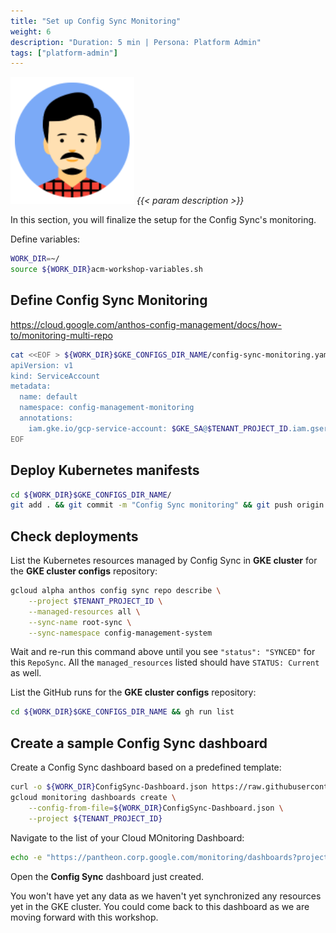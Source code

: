 ```yaml
---
title: "Set up Config Sync Monitoring"
weight: 6
description: "Duration: 5 min | Persona: Platform Admin"
tags: ["platform-admin"]
---
```

![Platform Admin](/images/platform-admin.png)
_{{< param description >}}_

In this section, you will finalize the setup for the Config Sync's monitoring.

Define variables:
```Bash
WORK_DIR=~/
source ${WORK_DIR}acm-workshop-variables.sh
```

## Define Config Sync Monitoring

https://cloud.google.com/anthos-config-management/docs/how-to/monitoring-multi-repo

```Bash
cat <<EOF > ${WORK_DIR}$GKE_CONFIGS_DIR_NAME/config-sync-monitoring.yaml
apiVersion: v1
kind: ServiceAccount
metadata:
  name: default
  namespace: config-management-monitoring
  annotations:
    iam.gke.io/gcp-service-account: $GKE_SA@$TENANT_PROJECT_ID.iam.gserviceaccount.com
EOF
```

## Deploy Kubernetes manifests

```Bash
cd ${WORK_DIR}$GKE_CONFIGS_DIR_NAME/
git add . && git commit -m "Config Sync monitoring" && git push origin main
```

## Check deployments

List the Kubernetes resources managed by Config Sync in **GKE cluster** for the **GKE cluster configs** repository:
```Bash
gcloud alpha anthos config sync repo describe \
    --project $TENANT_PROJECT_ID \
    --managed-resources all \
    --sync-name root-sync \
    --sync-namespace config-management-system
```
Wait and re-run this command above until you see `"status": "SYNCED"` for this `RepoSync`. All the `managed_resources` listed should have `STATUS: Current` as well.

List the GitHub runs for the **GKE cluster configs** repository:
```Bash
cd ${WORK_DIR}$GKE_CONFIGS_DIR_NAME && gh run list
```

## Create a sample Config Sync dashboard

Create a Config Sync dashboard based on a predefined template:
```Bash
curl -o ${WORK_DIR}ConfigSync-Dashboard.json https://raw.githubusercontent.com/GoogleCloudPlatform/monitoring-dashboard-samples/master/dashboards/anthos-config-management/ACM-ConfigSync.json
gcloud monitoring dashboards create \
    --config-from-file=${WORK_DIR}ConfigSync-Dashboard.json \
    --project ${TENANT_PROJECT_ID}
```

Navigate to the list of your Cloud MOnitoring Dashboard:
```Bash
echo -e "https://pantheon.corp.google.com/monitoring/dashboards?project=${TENANT_PROJECT_ID}"
```

Open the **Config Sync** dashboard just created. 

You won't have yet any data as we haven't yet synchronized any resources yet in the GKE cluster. You could come back to this dashboard as we are moving forward with this workshop.